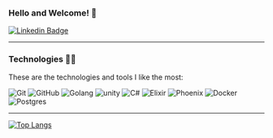 ### Hello and Welcome! 🤠



[![Linkedin Badge](https://img.shields.io/badge/-LinkedIn-blue?style=flat-square&logo=Linkedin&logoColor)](https://www.linkedin.com/in/vinolivae/)

___
### Technologies 🐱‍💻

These are the technologies and tools I like the most:

![Git](https://img.shields.io/badge/-Git-black?logo=git)
![GitHub](https://img.shields.io/badge/-GitHub-black?logo=github)
![Golang](https://img.shields.io/badge/-golang-white?logo=go)
![unity](https://img.shields.io/badge/-Unity-black?logo=unity)
![C#](https://img.shields.io/badge/-CSharp-blue?logo=csharp)
![Elixir](https://img.shields.io/badge/-Elixir-purple?logo=Elixir)
![Phoenix](https://img.shields.io/badge/-Phoenix-white?logo=phoenixframework)
![Docker](https://img.shields.io/badge/-Docker-white?logo=Docker)
![Postgres](https://img.shields.io/badge/-Postgres-white?logo=PostgreSql)

___
[![Top Langs](https://github-readme-stats.vercel.app/api/top-langs/?username=vinolivae&layout=compact)](https://github.com/vinolivae/github-readme-stats)

<!-- 
**vinolivae/vinolivae** is a ✨ _special_ ✨ repository because its `README.md` (this file) appears on your GitHub profile.

Here are some ideas to get you started:

- 🔭 I’m currently working on ...
- 🌱 I’m currently learning ...
- 👯 I’m looking to collaborate on ...
- 🤔 I’m looking for help with ...
- 💬 Ask me about ...
- 📫 How to reach me: ...
- 😄 Pronouns: ...
- ⚡ Fun fact: ...
-->
